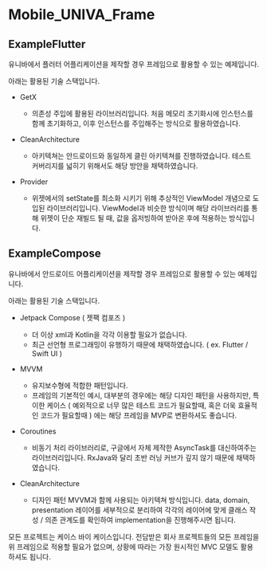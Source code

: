# Mobile_UNIVA_Frame

## ExampleFlutter
유니바에서 플러터 어플리케이션을 제작할 경우 프레임으로 활용할 수 있는 예제입니다.

아래는 활용된 기술 스택입니다.

- GetX
  - 의존성 주입에 활용된 라이브러리입니다. 처음 메모리 초기화시에 인스턴스를 함께 초기화하고, 이후 인스턴스를 주입해주는 방식으로 활용하였습니다.
  
- CleanArchitecture
  - 아키텍쳐는 안드로이드와 동일하게 클린 아키텍쳐를 진행하였습니다. 테스트 커버리지를 넓히기 위해서도 해당 방안을 채택하였습니다.

- Provider
  - 위젯에서의 setState를 최소화 시키기 위해 추상적인 ViewModel 개념으로 도입된 라이브러리입니다. ViewModel과 비슷한 방식이며 해당 라이브러리를 통해 위젯이 단순 재빌드 될 때, 값을 옵저빙하여 받아온 후에 적용하는 방식입니다.

## ExampleCompose
유나바에서 안드로이드 어플리케이션을 제작할 경우 프레임으로 활용할 수 있는 예제입니다.

아래는 활용된 기술 스택입니다.

- Jetpack Compose ( 젯팩 컴포즈 )
  - 더 이상 xml과 Kotlin을 각각 이용할 필요가 없습니다.
  - 최근 선언형 프로그래밍이 유행하기 때문에 채택하였습니다. ( ex. Flutter / Swift UI )
  
- MVVM
  - 유지보수형에 적합한 패턴입니다.
  - 프레임의 기본적인 예시, 대부분의 경우에는 해당 디자인 패턴을 사용하지만, 특이한 케이스 ( 예외적으로 너무 많은 테스트 코드가 필요할때, 혹은 더욱 효율적인 코드가 필요할때 ) 에는 해당 프레임을 MVP로 변환하셔도 좋습니다.

- Coroutines
  - 비동기 처리 라이브러리로, 구글에서 자체 제작한 AsyncTask를 대신하여주는 라이브러리입니다. RxJava와 달리 초반 러닝 커브가 깊지 않기 때문에 채택하였습니다.
  
- CleanArchitecture
  - 디자인 패턴 MVVM과 함께 사용되는 아키텍쳐 방식입니다. data, domain, presentation 레이어를 세부적으로 분리하여 각각의 레이어에 맞게 클래스 작성 / 의존 관계도를 확인하여 implementation을 진행해주시면 됩니다.

모든 프로젝트는 케이스 바이 케이스입니다. 전담받은 회사 프로젝트들의 모든 프레임을 위 프레임으로 적용할 필요가 없으며, 상황에 따라는 가장 원시적인 MVC 모델도 활용하셔도 됩니다. 
